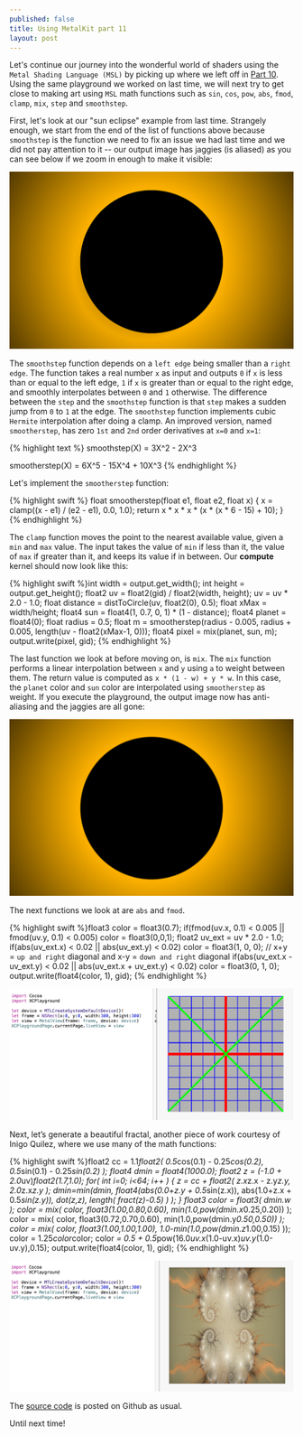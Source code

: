 ```yaml
---
published: false
title: Using MetalKit part 11
layout: post
---
```

Let's continue our journey into the wonderful world of shaders using the `Metal Shading Language (MSL)` by picking up where we left off in [Part 10](http://mhorga.org/2016/05/02/using-metalkit-part-10.html). Using the same playground we worked on last time, we will next try to get close to making art using `MSL` math functions such as `sin`, `cos`, `pow`, `abs`, `fmod`, `clamp`, `mix`, `step` and `smoothstep`. 

First, let's look at our "sun eclipse" example from last time. Strangely enough, we start from the end of the list of functions above because `smoothstep` is the function we need to fix an issue we had last time and we did not pay attention to it -- our output image has jaggies (is aliased) as you can see below if we zoom in enough to make it visible:

![alt text](https://github.com/Swiftor/Metal/raw/master/images/chapter11_1.png "1")

The `smoothstep` function depends on a `left edge` being smaller than a `right edge`. The function takes a real number `x` as input and outputs `0` if `x` is less than or equal to the left edge, `1` if `x` is greater than or equal to the right edge, and smoothly interpolates between `0` and `1` otherwise. The difference between the `step` and the `smoothstep` function is that `step` makes a sudden jump from `0` to `1` at the edge. The `smoothstep` function implements cubic `Hermite` interpolation after doing a clamp. An improved version, named `smootherstep`, has zero `1st` and `2nd` order derivatives at `x=0` and `x=1`:

{% highlight text %}
smoothstep(X) = 3X^2 - 2X^3

smootherstep(X) = 6X^5 - 15X^4 + 10X^3
{% endhighlight %}

Let's implement the `smootherstep` function:

{% highlight swift %}
float smootherstep(float e1, float e2, float x)
{
    x = clamp((x - e1) / (e2 - e1), 0.0, 1.0);
    return x * x * x * (x * (x * 6 - 15) + 10);
}
{% endhighlight %}

The `clamp` function moves the point to the nearest available value, given a `min` and `max` value. The input takes the value of `min` if less than it, the value of `max` if greater than it, and keeps its value if in between. Our __compute__ kernel should now look like this:

{% highlight swift %}int width = output.get_width();
int height = output.get_height();
float2 uv = float2(gid) / float2(width, height);
uv = uv * 2.0 - 1.0;
float distance = distToCircle(uv, float2(0), 0.5);
float xMax = width/height;
float4 sun = float4(1, 0.7, 0, 1) * (1 - distance);
float4 planet = float4(0);
float radius = 0.5;
float m = smootherstep(radius - 0.005, radius + 0.005, length(uv - float2(xMax-1, 0)));
float4 pixel = mix(planet, sun, m);
output.write(pixel, gid);
{% endhighlight %}

The last function we look at before moving on, is `mix`. The `mix` function performs a linear interpolation between `x` and `y` using `a` to weight between them. The return value is computed as `x * (1 - w) + y * w`. In this case, the `planet` color and `sun` color are interpolated using `smootherstep` as weight. If you execute the playground, the output image now has anti-aliasing and the jaggies are all gone:

![alt text](https://github.com/Swiftor/Metal/raw/master/images/chapter11_2.png "2")

The next functions we look at are `abs` and `fmod`.

{% highlight swift %}float3 color = float3(0.7);
if(fmod(uv.x, 0.1) < 0.005 || fmod(uv.y, 0.1) < 0.005) color = float3(0,0,1);
float2 uv_ext = uv * 2.0 - 1.0;
if(abs(uv_ext.x) < 0.02 || abs(uv_ext.y) < 0.02) color = float3(1, 0, 0);
// x+y = `up and right` diagonal and x-y = `down and right` diagonal
if(abs(uv_ext.x - uv_ext.y) < 0.02 || abs(uv_ext.x + uv_ext.y) < 0.02) color = float3(0, 1, 0);
output.write(float4(color, 1), gid);
{% endhighlight %}

![alt text](https://github.com/Swiftor/Metal/raw/master/images/chapter11_3.png "3")

Next, let’s generate a beautiful fractal, another piece of work courtesy of Inigo Quilez, where we use many of the math functions:

{% highlight swift %}float2 cc = 1.1*float2( 0.5*cos(0.1) - 0.25*cos(0.2), 0.5*sin(0.1) - 0.25*sin(0.2) );
float4 dmin = float4(1000.0);
float2 z = (-1.0 + 2.0*uv)*float2(1.7,1.0);
for( int i=0; i<64; i++ ) {
    z = cc + float2( z.x*z.x - z.y*z.y, 2.0*z.x*z.y );
    dmin=min(dmin, float4(abs(0.0+z.y + 0.5*sin(z.x)), abs(1.0+z.x + 0.5*sin(z.y)), dot(z,z), length( fract(z)-0.5) ) );
}
float3 color = float3( dmin.w );
color = mix( color, float3(1.00,0.80,0.60), min(1.0,pow(dmin.x*0.25,0.20)) );
color = mix( color, float3(0.72,0.70,0.60), min(1.0,pow(dmin.y*0.50,0.50)) );
color = mix( color, float3(1.00,1.00,1.00), 1.0-min(1.0,pow(dmin.z*1.00,0.15) ));
color = 1.25*color*color;
color *= 0.5 + 0.5*pow(16.0*uv.x*(1.0-uv.x)*uv.y*(1.0-uv.y),0.15);
output.write(float4(color, 1), gid);
{% endhighlight %}

![alt text](https://github.com/Swiftor/Metal/raw/master/images/chapter11_4.png "4")

The [source code](https://github.com/Swiftor/Metal) is posted on Github as usual.

Until next time!